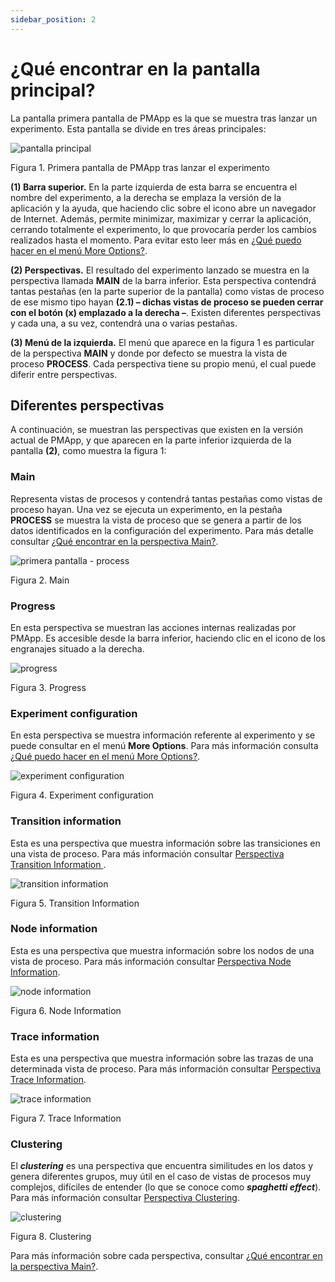```yaml
---
sidebar_position: 2
---
```


# ¿Qué encontrar en la pantalla principal?

La pantalla primera pantalla de PMApp es la que se muestra tras lanzar un experimento. Esta pantalla se divide en tres áreas principales:

![pantalla principal](/img/pantalla-principal.png "pantalla principal")

Figura 1. Primera pantalla de PMApp tras lanzar el experimento

**(1) Barra superior.** En la parte izquierda de esta barra se encuentra el nombre del experimento, a la derecha se emplaza la versión de la aplicación y la ayuda, que haciendo clic sobre el icono abre un navegador de Internet. Además, permite minimizar, maximizar y cerrar la aplicación, cerrando totalmente el experimento, lo que provocaría perder los cambios realizados hasta el momento. Para evitar esto leer más en [¿Qué puedo hacer en el menú More Options?](../perspectives/menu/more-options-menu.md).

**(2) Perspectivas.** El resultado del experimento lanzado se muestra en la perspectiva llamada **MAIN** de la barra inferior. Esta perspectiva contendrá tantas pestañas (en la parte superior de la pantalla) como vistas de proceso de ese mismo tipo hayan **(2.1) – dichas vistas de proceso se pueden cerrar con el botón (x) emplazado a la derecha –**. Existen diferentes perspectivas y cada una, a su vez, contendrá una o varias pestañas.

**(3) Menú de la izquierda.** El menú que aparece en la figura 1 es particular de la perspectiva **MAIN** y donde por defecto se muestra la vista de proceso **PROCESS**. Cada perspectiva tiene su propio menú, el cual puede diferir entre perspectivas.

## Diferentes perspectivas

A continuación, se muestran las perspectivas que existen en la versión actual de PMApp, y que aparecen en la parte inferior izquierda de la pantalla **(2)**, como muestra la figura 1:

### Main 

Representa vistas de procesos y contendrá tantas pestañas como vistas de proceso hayan. Una vez se ejecuta un experimento, en la pestaña **PROCESS** se muestra la vista de proceso que se genera a partir de los datos identificados en la configuración del experimento. Para más detalle consultar [¿Qué encontrar en la perspectiva Main?](../perspectives/main-perspective.md).

![primera pantalla - process](/img/primera-pantalla-process.png "primera pantalla – process")

Figura 2. Main

### Progress 

En esta perspectiva se muestran las acciones internas realizadas por PMApp. Es accesible desde la barra inferior, haciendo clic en el icono de los engranajes situado a la derecha. 

![progress](/img/progress.png "progress")

Figura 3. Progress

### Experiment configuration

En esta perspectiva se muestra información referente al experimento y se puede consultar en el menú **More Options**. Para más información consulta [¿Qué puedo hacer en el menú More Options?](../perspectives/menu/more-options-menu.md).

![experiment configuration](/img/experiment-configuration.png "experiment configuration")

Figura 4. Experiment configuration

### Transition information

Esta es una perspectiva que muestra información sobre las transiciones en una vista de proceso. Para más información consultar [Perspectiva Transition Information ](../perspectives/transition-information-perspective.md).

![transition information](/img/transition-information.png "transition information")

Figura 5. Transition Information

### Node information

Esta es una perspectiva que muestra información sobre los nodos de una vista de proceso. Para más información consultar [Perspectiva Node Information](../perspectives/node-information-perspective.md).

![node information](/img/node-information.png "node information")

Figura 6. Node Information

### Trace information 

Esta es una perspectiva que muestra información sobre las trazas de una determinada vista de proceso. Para más información consultar [Perspectiva Trace Information](../perspectives/trace-information-perspective.md).

![trace information](/img/trace-information.png "trace information")

Figura 7. Trace Information

### Clustering

El **_clustering_** es una perspectiva que encuentra similitudes en los datos y genera diferentes grupos, muy útil en el caso de vistas de procesos muy complejos, difíciles de entender (lo que se conoce como **_spaghetti effect_**). Para más información consultar [Perspectiva Clustering](../perspectives/clustering-perspective.md).

![clustering](/img/clustering.png "clustering")

Figura 8. Clustering

Para más información sobre cada perspectiva, consultar [¿Qué encontrar en la perspectiva Main?](../perspectives/main-perspective.md).